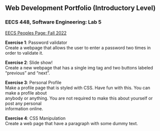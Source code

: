 ## Web Development Portfolio (Introductory Level)
### EECS 448, Software Engineering: Lab 5

[EECS Peoples Page: Fall 2022](https://people.ku.edu/~n210s707/)
<br/> 

**Exercise 1**: Password validator <br />
Create a webpage that allows the user to enter a password two times in order to validate it.
<br/>

**Exercise 2**: Slide show! <br/>
Create a new webpage that has a single img tag and two buttons labeled “previous” and “next”. 
<br/>

**Exercise 3**: Personal Profile <br/>
Make a profile page that is styled with CSS. Have fun with this. You can make a profile about  <br/>
anybody or anything. You are not required to make this about yourself or post any personal  <br/>
information online.  <br/>

**Exercise 4**: CSS Manipulation <br/> 
Create a web page that have a paragraph with some dummy text.  <br/> <br/>



